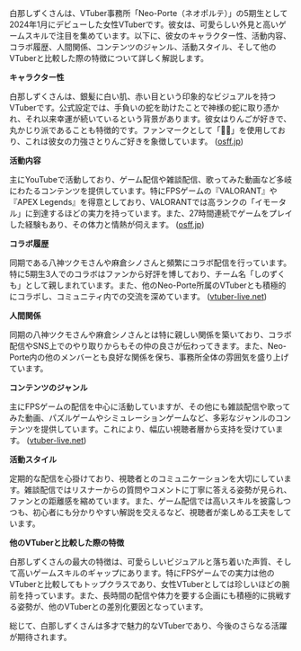 白那しずくさんは、VTuber事務所「Neo-Porte（ネオポルテ）」の5期生として2024年1月にデビューした女性VTuberです。彼女は、可愛らしい外見と高いゲームスキルで注目を集めています。以下に、彼女のキャラクター性、活動内容、コラボ履歴、人間関係、コンテンツのジャンル、活動スタイル、そして他のVTuberと比較した際の特徴について詳しく解説します。

**キャラクター性**

白那しずくさんは、銀髪に白い肌、赤い目という印象的なビジュアルを持つVTuberです。公式設定では、手負いの蛇を助けたことで神様の蛇に取り憑かれ、それ以来幸運が続いているという背景があります。彼女はりんごが好きで、丸かじり派であることも特徴的です。ファンマークとして「💪🍎」を使用しており、これは彼女の力強さとりんご好きを象徴しています。 ([osff.jp](https://osff.jp/shirona-shizuku/?utm_source=openai))

**活動内容**

主にYouTubeで活動しており、ゲーム配信や雑談配信、歌ってみた動画など多岐にわたるコンテンツを提供しています。特にFPSゲームの『VALORANT』や『APEX Legends』を得意としており、VALORANTでは高ランクの「イモータル」に到達するほどの実力を持っています。また、27時間連続でゲームをプレイした経験もあり、その体力と情熱が伺えます。 ([osff.jp](https://osff.jp/shirona-shizuku/?utm_source=openai))

**コラボ履歴**

同期である八神ツクモさんや麻倉シノさんと頻繁にコラボ配信を行っています。特に5期生3人でのコラボはファンから好評を博しており、チーム名「しのずくも」として親しまれています。また、他のNeo-Porte所属のVTuberとも積極的にコラボし、コミュニティ内での交流を深めています。 ([vtuber-live.net](https://vtuber-live.net/channel/UCAHQGIKolfBfoeXXMY79SBA?utm_source=openai))

**人間関係**

同期の八神ツクモさんや麻倉シノさんとは特に親しい関係を築いており、コラボ配信やSNS上でのやり取りからもその仲の良さが伝わってきます。また、Neo-Porte内の他のメンバーとも良好な関係を保ち、事務所全体の雰囲気を盛り上げています。

**コンテンツのジャンル**

主にFPSゲームの配信を中心に活動していますが、その他にも雑談配信や歌ってみた動画、パズルゲームやシミュレーションゲームなど、多彩なジャンルのコンテンツを提供しています。これにより、幅広い視聴者層から支持を受けています。 ([vtuber-live.net](https://vtuber-live.net/channel/UCAHQGIKolfBfoeXXMY79SBA?utm_source=openai))

**活動スタイル**

定期的な配信を心掛けており、視聴者とのコミュニケーションを大切にしています。雑談配信ではリスナーからの質問やコメントに丁寧に答える姿勢が見られ、ファンとの距離感を縮めています。また、ゲーム配信では高いスキルを披露しつつも、初心者にも分かりやすい解説を交えるなど、視聴者が楽しめる工夫をしています。

**他のVTuberと比較した際の特徴**

白那しずくさんの最大の特徴は、可愛らしいビジュアルと落ち着いた声質、そして高いゲームスキルのギャップにあります。特にFPSゲームでの実力は他のVTuberと比較してもトップクラスであり、女性VTuberとしては珍しいほどの腕前を持っています。また、長時間の配信や体力を要する企画にも積極的に挑戦する姿勢が、他のVTuberとの差別化要因となっています。

総じて、白那しずくさんは多才で魅力的なVTuberであり、今後のさらなる活躍が期待されます。 